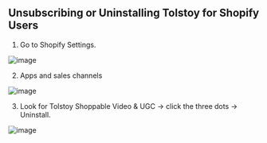 ## Unsubscribing or Uninstalling Tolstoy for Shopify Users

1. Go to Shopify Settings.

![image](https://github.com/user-attachments/assets/e5aded2b-fb89-4046-a694-44253cf34802)


2. Apps and sales channels

![image](https://github.com/user-attachments/assets/fc49ba97-743e-4094-b862-b9027a22c159)


3. Look for Tolstoy Shoppable Video & UGC -> click the three dots -> Uninstall.

![image](https://github.com/user-attachments/assets/8fc11841-83ed-4a34-8746-0c45257aa424)